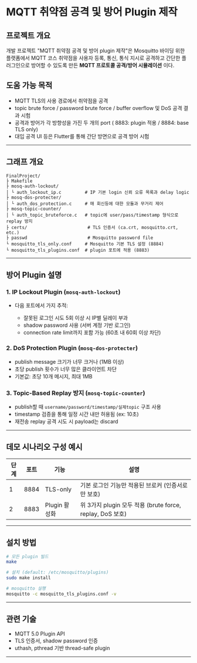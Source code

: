 # MQTT 취약점 공격 및 방어 Plugin 제작

## 프로젝트 개요

개발 프로젝트 "MQTT 취약점 공격 및 방어 plugin 제작"은 Mosquitto 바이딩 위한 플랫폼에서 MQTT 코스 취약점을 사용자 등록, 통신, 통식 지시로 공격하고 간단한 플러그인으로 방어할 수 있도록 만든 **MQTT 프로토콜 공격/방어 시뮬레이션** 이다.

## 도움 가능 목적

* MQTT TLS의 사용 경로에서 취약점을 공격
* topic brute force / password brute force / buffer overflow 및 DoS 공격 결과 시험
* 공격과 방어가 각 방향성을 가진 두 개의 port ( 8883: plugin 적용 / 8884: base TLS only)
* 대입 공격 UI 등은 Flutter를 통해 간단 방면으로 공격 방어 시험

---

## 그래프 개요

```
FinalProject/
├ Makefile
├ mosq-auth-lockout/
│ └ auth_lockout_ip.c         # IP 기본 login 신뢰 오류 목록과 delay logic
├ mosq-dos-protecter/
│ └ auth_dos_protection.c     # 매 회신등에 대한 모듈과 무거리 제어
├ mosq-topic-counter/
│ └ auth_topic_bruteforce.c   # topic에 user/pass/timestamp 형식으로 replay 방지
├ certs/                       # TLS 인증서 (ca.crt, mosquitto.crt, etc.)
├ passwd                       # Mosquitto password file
└ mosquitto_tls_only.conf     # Mosquitto 기본 TLS 설정 (8884)
└ mosquitto_tls_plugins.conf  # plugin 포트에 적용 (8883)
```

---

## 방어 Plugin 설명

### 1. IP Lockout Plugin (`mosq-auth-lockout`)

* 다음 포트에서 가지 추적:

  * 잘못된 로그인 시도 5회 이상 시 IP별 딜레이 부과
  * shadow password 사용 (서버 계정 기반 로그인)
  * connection rate limit까지 포함 가능 (60초 내 60회 이상 차단)

### 2. DoS Protection Plugin (`mosq-dos-protecter`)

* publish message 크기가 너무 크거나 (1MB 이상)
* 초당 publish 횟수가 너무 많은 클라이언트 차단
* 기본값: 초당 10개 메시지, 최대 1MB

### 3. Topic-Based Replay 방지 (`mosq-topic-counter`)

* publish할 때 `username/password/timestamp/실제topic` 구조 사용
* timestamp 검증을 통해 일정 시간 내만 허용됨 (ex: 10초)
* 재전송 replay 공격 시도 시 payload는 discard

---

## 데모 시나리오 구성 예시

| 단계 | 포트   | 기능         | 설명                                               |
| -- | ---- | ---------- | ------------------------------------------------ |
| 1  | 8884 | TLS-only   | 기본 로그인 기능만 적용된 브로커 (인증서로만 보호)                    |
| 2  | 8883 | Plugin 활성화 | 위 3가지 plugin 모두 적용 (brute force, replay, DoS 보호) |

---

## 설치 방법

```bash
# 모든 plugin 빌드
make

# 설치 (default: /etc/mosquitto/plugins)
sudo make install

# mosquitto 실행
mosquitto -c mosquitto_tls_plugins.conf -v
```

---

## 관련 기술

* MQTT 5.0 Plugin API
* TLS 인증서, shadow password 인증
* uthash, pthread 기반 thread-safe plugin

---


